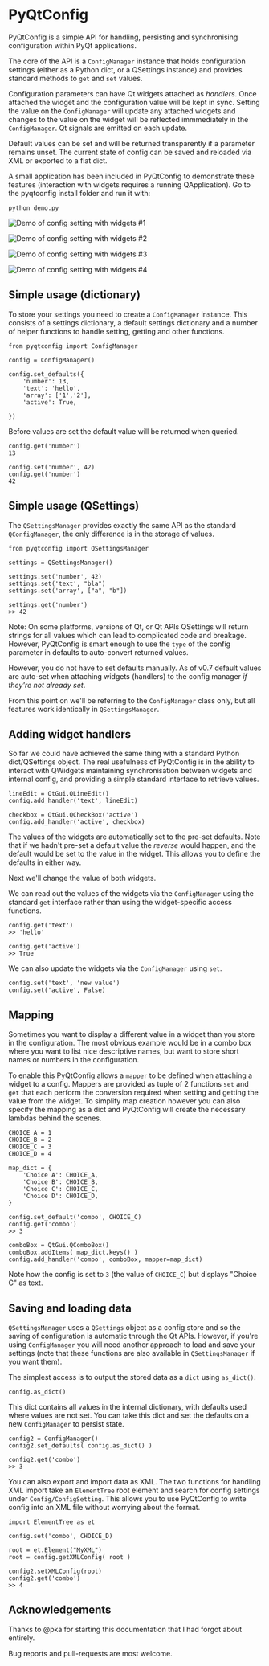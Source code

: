 PyQtConfig
==========

PyQtConfig is a simple API for handling, persisting and synchronising configuration 
within PyQt applications.

The core of the API is a `ConfigManager` instance that holds configuration settings (either
as a Python dict, or a QSettings instance) and provides standard methods to `get` and `set`
values. 

Configuration parameters can have Qt widgets attached as *handlers*. Once attached the widget
and the configuration value will be kept in sync. Setting the value on the `ConfigManager` will
update any attached widgets and changes to the value on the widget will be reflected immmediately
in the `ConfigManager`. Qt signals are emitted on each update.

Default values can be set and will be returned transparently if a parameter remains unset. 
The current state of config can be saved and reloaded via XML or exported to a flat dict.

A small application has been included in PyQtConfig to demonstrate these features (interaction
with widgets requires a running QApplication). Go to the pyqtconfig install folder and run it with:

    python demo.py


![Demo of config setting with widgets #1](demo-1.png)

![Demo of config setting with widgets #2](demo-2.png)

![Demo of config setting with widgets #3](demo-3.png)

![Demo of config setting with widgets #4](demo-4.png)


Simple usage (dictionary)
-------------------------

To store your settings you need to create a `ConfigManager` instance. This consists of a
settings dictionary, a default settings dictionary and a number of helper functions to
handle setting, getting and other functions. 


    from pyqtconfig import ConfigManager

    config = ConfigManager()

    config.set_defaults({
        'number': 13,
        'text': 'hello',
        'array': ['1','2'],
        'active': True,
        
    })

Before values are set the default value will be returned when queried.

    config.get('number')
    13

    config.set('number', 42)
    config.get('number')
    42


Simple usage (QSettings)
-------------------------

The `QSettingsManager` provides exactly the same API as the standard `QConfigManager`, the 
only difference is in the storage of values.

    from pyqtconfig import QSettingsManager

    settings = QSettingsManager()

    settings.set('number', 42)
    settings.set('text', "bla")
    settings.set('array', ["a", "b"])

    settings.get('number')
    >> 42

Note: On some platforms, versions of Qt, or Qt APIs QSettings will return strings for all values
which can lead to complicated code and breakage. However, PyQtConfig is smart enough to 
use the `type` of the config parameter in defaults to auto-convert returned values. 

However, you do not have to set defaults manually. As of v0.7 default values are auto-set when 
attaching widgets (handlers) to the config manager *if they're not already set*.

From this point on we'll be referring to the `ConfigManager` class only, but all features 
work identically in `QSettingsManager`.

Adding widget handlers
-----------------------

So far we could have achieved the same thing with a standard Python dict/QSettings object.
The real usefulness of PyQtConfig is in the ability to interact with QWidgets maintaining
synchronisation between widgets and internal config, and providing a simple standard 
interface to retrieve values.


    lineEdit = QtGui.QLineEdit()
    config.add_handler('text', lineEdit)
    
    checkbox = QtGui.QCheckBox('active')
    config.add_handler('active', checkbox)

The values of the widgets are automatically set to the pre-set defaults. Note that if we
hadn't pre-set a default value the *reverse* would happen, and the default would be set 
to the value in the widget. This allows you to define the defaults in either way.

Next we'll change the value of both widgets.

We can read out the values of the widgets via the `ConfigManager` using the standard `get` interface
rather than using the widget-specific access functions.

    config.get('text')
    >> 'hello'
    
    config.get('active')
    >> True

We can also update the widgets via the `ConfigManager` using `set`.

    config.set('text', 'new value')
    config.set('active', False)
    
    
Mapping
-------

Sometimes you want to display a different value in a widget than you store in the configuration.
The most obvious example would be in a combo box where you want to list nice descriptive
names, but want to store short names or numbers in the configuration.

To enable this PyQtConfig allows a `mapper` to be defined when attaching a widget to a config. 
Mappers are provided as tuple of 2 functions `set` and `get` that each perform the conversion
required when setting and getting the value from the widget. To simplify map creation however
you can also specify the mapping as a dict and PyQtConfig will create the necessary lambdas
behind the scenes.


    CHOICE_A = 1
    CHOICE_B = 2
    CHOICE_C = 3
    CHOICE_D = 4
    
    map_dict = {
        'Choice A': CHOICE_A,
        'Choice B': CHOICE_B,
        'Choice C': CHOICE_C,
        'Choice D': CHOICE_D,
    }
    
    config.set_default('combo', CHOICE_C)
    config.get('combo')
    >> 3
    
    comboBox = QtGui.QComboBox()
    comboBox.addItems( map_dict.keys() )
    config.add_handler('combo', comboBox, mapper=map_dict)
    
Note how the config is set to `3` (the value of `CHOICE_C`) but displays "Choice C" as text.

Saving and loading data
-----------------------

`QSettingsManager` uses a `QSettings` object as a config store and so the saving of configuration is
automatic through the Qt APIs.  However, if you're using `ConfigManager` you will need another
approach to load and save your settings (note that these functions are also available in
`QSettingsManager` if you want them).

The simplest access is to output the stored data as a `dict` using `as_dict()`.

    config.as_dict()

This dict contains all values in the internal dictionary, with defaults used where values are not set.
You can take this dict and set the defaults on a new `ConfigManager` to persist state.

    config2 = ConfigManager()
    config2.set_defaults( config.as_dict() )
    
    config2.get('combo')
    >> 3
    
You can also export and import data as XML. The two functions for handling XML import take an
`ElementTree` root element and search for config settings under `Config/ConfigSetting`. This allows
you to use PyQtConfig to write config into an XML file without worrying about the format.

    import ElementTree as et

    config.set('combo', CHOICE_D)
    
    root = et.Element("MyXML")
    root = config.getXMLConfig( root )
    
    config2.setXMLConfig(root)
    config2.get('combo')
    >> 4
    
    
Acknowledgements
----------------

Thanks to @pka for starting this documentation that I had forgot about entirely.

Bug reports and pull-requests are most welcome.




